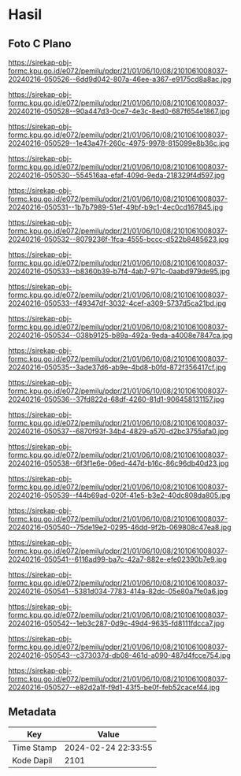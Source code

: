 # Hasil

## Foto C Plano

https://sirekap-obj-formc.kpu.go.id/e072/pemilu/pdpr/21/01/06/10/08/2101061008037-20240216-050526--6dd9d042-807a-46ee-a367-e9175cd8a8ac.jpg

https://sirekap-obj-formc.kpu.go.id/e072/pemilu/pdpr/21/01/06/10/08/2101061008037-20240216-050528--90a447d3-0ce7-4e3c-8ed0-687f654e1867.jpg

https://sirekap-obj-formc.kpu.go.id/e072/pemilu/pdpr/21/01/06/10/08/2101061008037-20240216-050529--1e43a47f-260c-4975-9978-815099e8b36c.jpg

https://sirekap-obj-formc.kpu.go.id/e072/pemilu/pdpr/21/01/06/10/08/2101061008037-20240216-050530--554516aa-efaf-409d-9eda-218329f4d597.jpg

https://sirekap-obj-formc.kpu.go.id/e072/pemilu/pdpr/21/01/06/10/08/2101061008037-20240216-050531--1b7b7989-51ef-49bf-b9c1-4ec0cd167845.jpg

https://sirekap-obj-formc.kpu.go.id/e072/pemilu/pdpr/21/01/06/10/08/2101061008037-20240216-050532--8079236f-1fca-4555-bccc-d522b8485623.jpg

https://sirekap-obj-formc.kpu.go.id/e072/pemilu/pdpr/21/01/06/10/08/2101061008037-20240216-050533--b8360b39-b7f4-4ab7-971c-0aabd979de95.jpg

https://sirekap-obj-formc.kpu.go.id/e072/pemilu/pdpr/21/01/06/10/08/2101061008037-20240216-050533--f49347df-3032-4cef-a309-5737d5ca21bd.jpg

https://sirekap-obj-formc.kpu.go.id/e072/pemilu/pdpr/21/01/06/10/08/2101061008037-20240216-050534--038b9125-b89a-492a-9eda-a4008e7847ca.jpg

https://sirekap-obj-formc.kpu.go.id/e072/pemilu/pdpr/21/01/06/10/08/2101061008037-20240216-050535--3ade37d6-ab9e-4bd8-b0fd-872f356417cf.jpg

https://sirekap-obj-formc.kpu.go.id/e072/pemilu/pdpr/21/01/06/10/08/2101061008037-20240216-050536--37fd822d-68df-4260-81d1-906458131157.jpg

https://sirekap-obj-formc.kpu.go.id/e072/pemilu/pdpr/21/01/06/10/08/2101061008037-20240216-050537--6870f93f-34b4-4829-a570-d2bc3755afa0.jpg

https://sirekap-obj-formc.kpu.go.id/e072/pemilu/pdpr/21/01/06/10/08/2101061008037-20240216-050538--6f3f1e6e-06ed-447d-b16c-86c96db40d23.jpg

https://sirekap-obj-formc.kpu.go.id/e072/pemilu/pdpr/21/01/06/10/08/2101061008037-20240216-050539--f44b69ad-020f-41e5-b3e2-40dc808da805.jpg

https://sirekap-obj-formc.kpu.go.id/e072/pemilu/pdpr/21/01/06/10/08/2101061008037-20240216-050540--75de19e2-0295-46dd-9f2b-069808c47ea8.jpg

https://sirekap-obj-formc.kpu.go.id/e072/pemilu/pdpr/21/01/06/10/08/2101061008037-20240216-050541--6116ad99-ba7c-42a7-882e-efe02390b7e9.jpg

https://sirekap-obj-formc.kpu.go.id/e072/pemilu/pdpr/21/01/06/10/08/2101061008037-20240216-050541--5381d034-7783-414a-82dc-05e80a7fe0a6.jpg

https://sirekap-obj-formc.kpu.go.id/e072/pemilu/pdpr/21/01/06/10/08/2101061008037-20240216-050542--1eb3c287-0d9c-49d4-9635-fd8111fdcca7.jpg

https://sirekap-obj-formc.kpu.go.id/e072/pemilu/pdpr/21/01/06/10/08/2101061008037-20240216-050543--c373037d-db08-461d-a090-487d4fcce754.jpg

https://sirekap-obj-formc.kpu.go.id/e072/pemilu/pdpr/21/01/06/10/08/2101061008037-20240216-050527--e82d2a1f-f9d1-43f5-be0f-feb52cacef44.jpg


## Metadata

| Key        | Value               |
| ---------- | ------------------- |
| Time Stamp | 2024-02-24 22:33:55 |
| Kode Dapil | 2101                |



